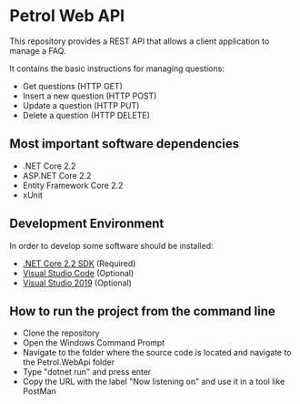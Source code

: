 # Petrol Web API

This repository provides a REST API that allows a client application to manage a FAQ.

It contains the basic instructions for managing questions:
- Get questions (HTTP GET)
- Insert a new question (HTTP POST)
- Update a question (HTTP PUT)
- Delete a question (HTTP DELETE)

## Most important software dependencies
- .NET Core 2.2
- ASP.NET Core 2.2
- Entity Framework Core 2.2
- xUnit

## Development Environment

In order to develop some software should be installed:

- [.NET Core 2.2 SDK](https://dotnet.microsoft.com/download) (Required)
- [Visual Studio Code](https://code.visualstudio.com/) (Optional)
- [Visual Studio 2019](https://visualstudio.microsoft.com/vs) (Optional)

## How to run the project from the command line
- Clone the repository
- Open the Windows Command Prompt
- Navigate to the folder where the source code is located and navigate to the Petrol.WebApi folder
- Type "dotnet run" and press enter
- Copy the URL with the label "Now listening on" and use it in a tool like PostMan
